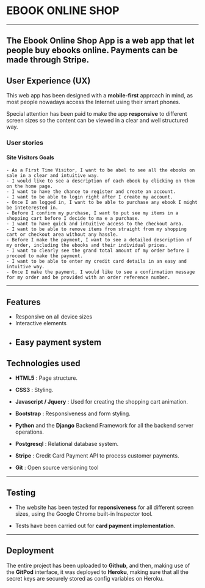 # EBOOK ONLINE SHOP
---

The Ebook Online Shop App is a web app that let people buy ebooks online.
Payments can be made through Stripe.
---
## User Experience (UX)

This web app has been designed with a **mobile-first** approach in mind, as most people nowadays access the Internet using their smart phones.

Special attention has been paid to make the app **responsive** to different screen sizes so the content can be viewed in a clear and well structured way.


### User stories

#### Site Visitors Goals
    - As a First Time Visitor, I want to be abel to see all the ebooks on sale in a clear and intuitive way.
    - I would like to see a description of each ebook by clicking on them on the home page.
    - I want to have the chance to register and create an account.
    - I want to be able to login right after I create my account.
    - Once I am logged in, I want to be able to purchase any ebook I might be inteterested in.
    - Before I confirm my purchase, I want to put see my items in a shopping cart before I decide to ma e a purchase.
    - I want to have quick and intuitive access to the checkout area.
    - I want to be able to remove items from straight from my shopping cart or checkout area without any hassle.
    - Before I make the payment, I want to see a detailed description of my order, including the ebooks and their individual prices.
    - I want to clearly see the grand total amount of my order before I proceed to make the payment.
    - I want to be able to enter my credit card details in an easy and intuitive way.
    - Once I make the payment, I would like to see a confirmation message for my order and be provided with an order reference number.
---

## Features

- Responsive on all device sizes
- Interactive elements
- Easy payment system
  ---
## Technologies used
 
 - **HTML5** : Page structure.
 
 - **CSS3** : Styling.

 - **Javascript / Jquery** : Used for creating the shopping cart animation.
 
 - **Bootstrap** : Responsiveness and form styling.

 - **Python** and the **Django** Backend Framework for all the backend server operations.

 - **Postgresql** : Relational database system.

 - **Stripe** : Credit Card Payment API to process customer payments.
 - **Git** : Open source versioning tool
---

## Testing

- The website has been tested for **reponsiveness** for all different screen sizes, using the Google Chrome built-in Inspector tool.

- Tests have been carried out for **card payment implementation**.

---
## Deployment

The entire project has been uploaded to **Github**, and then, making use of the **GitPod** interface, it was deployed to **Heroku**, making sure that all the secret keys are securely stored as config variables on Heroku.
